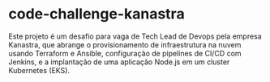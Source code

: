 # code-challenge-kanastra
Este projeto é um desafio para vaga de Tech Lead de Devops pela empresa Kanastra, que abrange o provisionamento de infraestrutura na nuvem usando Terraform e Ansible, configuração de pipelines de CI/CD com Jenkins, e a implantação de uma aplicação Node.js em um cluster Kubernetes (EKS).
